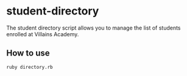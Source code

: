 # student-directory #

The student directory script allows you to manage the list of students
enrolled at Villains Academy.

## How to use ##

```shell
ruby directory.rb
```